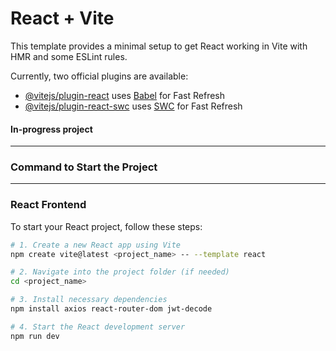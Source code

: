 # React + Vite

This template provides a minimal setup to get React working in Vite with HMR and some ESLint rules.

Currently, two official plugins are available:

- [@vitejs/plugin-react](https://github.com/vitejs/vite-plugin-react/blob/main/packages/plugin-react/README.md) uses [Babel](https://babeljs.io/) for Fast Refresh
- [@vitejs/plugin-react-swc](https://github.com/vitejs/vite-plugin-react-swc) uses [SWC](https://swc.rs/) for Fast Refresh


#### In-progress project

---

### Command to Start the Project

---

### React Frontend

To start your React project, follow these steps:

```bash
# 1. Create a new React app using Vite
npm create vite@latest <project_name> -- --template react

# 2. Navigate into the project folder (if needed)
cd <project_name>

# 3. Install necessary dependencies
npm install axios react-router-dom jwt-decode

# 4. Start the React development server
npm run dev

